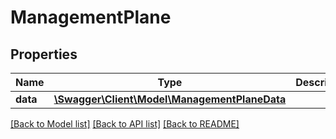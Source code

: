 # ManagementPlane

## Properties
Name | Type | Description | Notes
------------ | ------------- | ------------- | -------------
**data** | [**\Swagger\Client\Model\ManagementPlaneData**](ManagementPlaneData.md) |  | 

[[Back to Model list]](../README.md#documentation-for-models) [[Back to API list]](../README.md#documentation-for-api-endpoints) [[Back to README]](../README.md)


